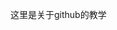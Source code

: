 <!--
 * @Author: your name
 * @Date: 2021-10-11 22:50:02
 * @LastEditTime: 2021-10-11 22:50:02
 * @LastEditors: Please set LastEditors
 * @Description: In User Settings Edit
 * @FilePath: \gitbook-learning\Hubpage1\README.MD
-->

这里是关于github的教学